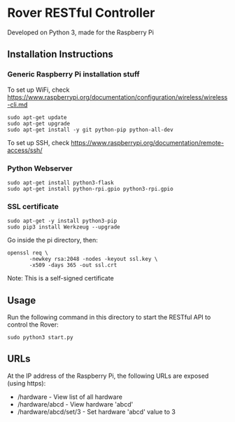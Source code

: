 
# Rover RESTful Controller

Developed on Python 3, made for the Raspberry Pi

## Installation Instructions

### Generic Raspberry Pi installation stuff

To set up WiFi, check
https://www.raspberrypi.org/documentation/configuration/wireless/wireless-cli.md

```shell
sudo apt-get update
sudo apt-get upgrade
sudo apt-get install -y git python-pip python-all-dev
```

To set up SSH, check
https://www.raspberrypi.org/documentation/remote-access/ssh/

### Python Webserver

```shell
sudo apt-get install python3-flask
sudo apt-get install python-rpi.gpio python3-rpi.gpio
```

### SSL certificate

```shell
sudo apt-get -y install python3-pip
sudo pip3 install Werkzeug --upgrade
```

Go inside the pi directory, then:

```shell
openssl req \
       -newkey rsa:2048 -nodes -keyout ssl.key \
       -x509 -days 365 -out ssl.crt
```

Note: This is a self-signed certificate

## Usage

Run the following command in this directory to start the RESTful API
to control the Rover:

```shell
sudo python3 start.py
```

## URLs

At the IP address of the Raspberry Pi, the following URLs
are exposed (using https):

- /hardware - View list of all hardware
- /hardware/abcd - View hardware 'abcd'
- /hardware/abcd/set/3 - Set hardware 'abcd' value to 3



